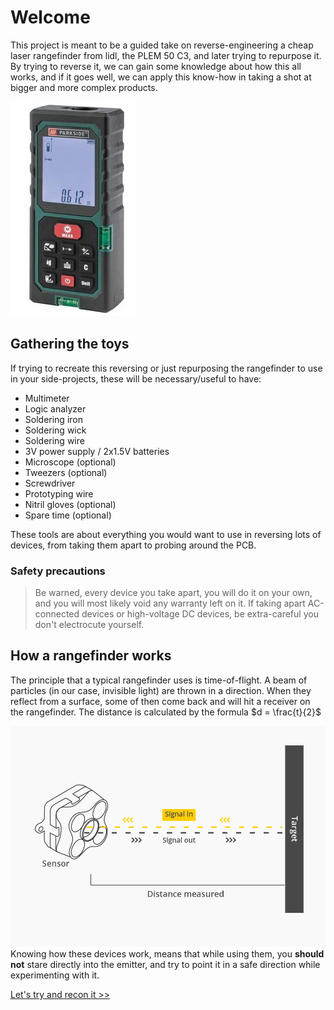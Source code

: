 
# Welcome 

This project is meant to be a guided take on reverse-engineering a cheap laser rangefinder from lidl, the PLEM 50 C3, and later trying to repurpose it. By trying to reverse it, we can gain some knowledge about how this all works, and if it goes well, we can apply this know-how in taking a shot at bigger and more complex products.

![The PLEM 50 C3 rangefinder](https://raw.githubusercontent.com/AndreiVladescu/Reverse-Engineering-Laser-Rangefinder/main/images/rangefinder.jpg)

## Gathering the toys

If trying to recreate this reversing or just repurposing the rangefinder to use in your side-projects, these will be necessary/useful to have:

- Multimeter
- Logic analyzer
- Soldering iron
- Soldering wick
- Soldering wire
- 3V power supply / 2x1.5V batteries
- Microscope (optional)
- Tweezers (optional)
- Screwdriver
- Prototyping wire
- Nitril gloves (optional)
- Spare time (optional)


These tools are about everything you would want to use in reversing lots of devices, from taking them apart to probing around the PCB.

### Safety precautions

> Be warned, every device you take apart, you will do it on your own, and you will most likely void any warranty left on it. If taking apart AC-connected devices or high-voltage DC devices, be extra-careful you don't electrocute yourself.

## How a rangefinder works

The principle that a typical rangefinder uses is time-of-flight. A beam of particles (in our case, invisible light) are thrown in a direction. When they reflect from a surface, some of then come back and will hit a receiver on the rangefinder. The distance is calculated by the formula $d = \frac{t}{2}$

![tof-principle](https://raw.githubusercontent.com/AndreiVladescu/Reverse-Engineering-Laser-Rangefinder/main/images/tof_principle.png)
Knowing how these devices work, means that while using them, you **should not** stare directly into the emitter, and try to point it in a safe direction while experimenting with it.

[Let's try and recon it >>](https://github.com/AndreiVladescu/Reverse-Engineering-Laser-Rangefinder/blob/main/recon.md)
